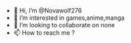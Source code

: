 - 👋 Hi, I’m @Novawolf276
- 👀 I’m interested in games,anime,manga
- 💞️ I’m looking to collaborate on none
- 📫 How to reach me ?

<!---
Novawolf276/Novawolf276 is a ✨ special ✨ repository because its `README.md` (this file) appears on your GitHub profile.
You can click the Preview link to take a look at your changes.
--->
